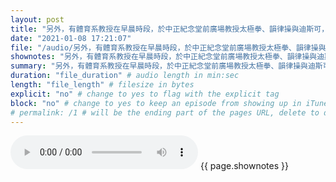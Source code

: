```yaml
---
layout: post
title: "另外，有體育系教授在早晨時段，於中正紀念堂前廣場教授太極拳、韻律操與迪斯可，顯然直接把迪斯可當作有氧舞蹈「就地合法」。退休老人、家庭主婦，甚至是小學生，都以跳迪斯可來代替健身操或土風舞。" # quotes allow forbidden characters like the colon
date: "2021-01-08 17:21:07"
file: "/audio/另外，有體育系教授在早晨時段，於中正紀念堂前廣場教授太極拳、韻律操與迪斯可，顯然直接把迪斯可當作有氧舞蹈「就地合法」。退休老人、家庭主婦，甚至是小學生，都以跳迪斯可來代替健身操或土風舞。.mp3"
shownotes: "另外，有體育系教授在早晨時段，於中正紀念堂前廣場教授太極拳、韻律操與迪斯可，顯然直接把迪斯可當作有氧舞蹈「就地合法」。退休老人、家庭主婦，甚至是小學生，都以跳迪斯可來代替健身操或土風舞。"
summary: "另外，有體育系教授在早晨時段，於中正紀念堂前廣場教授太極拳、韻律操與迪斯可，顯然直接把迪斯可當作有氧舞蹈「就地合法」。退休老人、家庭主婦，甚至是小學生，都以跳迪斯可來代替健身操或土風舞。"
duration: "file_duration" # audio length in min:sec
length: "file_length" # filesize in bytes
explicit: "no" # change to yes to flag with the explicit tag
block: "no" # change to yes to keep an episode from showing up in iTunes
# permalink: /1 # will be the ending part of the pages URL, delete to default to the title
---
```


<audio controls>
<source src="{{site.url}}{{site.baseurl}}{{ page.file }}" type="audio/x-mp3">
Your browser does not support the audio element.
</audio>
{{ page.shownotes }}
